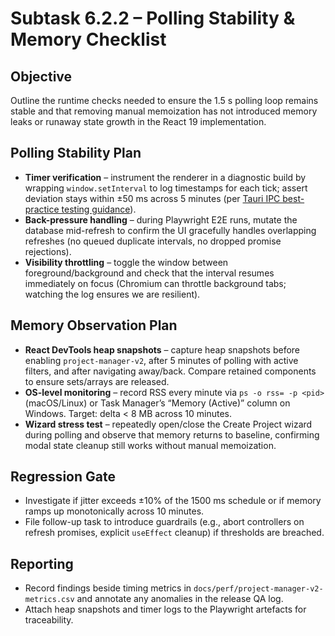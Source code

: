 # Subtask 6.2.2 – Polling Stability & Memory Checklist

## Objective
Outline the runtime checks needed to ensure the 1.5 s polling loop remains stable and that removing manual memoization has not introduced memory leaks or runaway state growth in the React 19 implementation.

## Polling Stability Plan
- **Timer verification** – instrument the renderer in a diagnostic build by wrapping `window.setInterval` to log timestamps for each tick; assert deviation stays within ±50 ms across 5 minutes (per [Tauri IPC best-practice testing guidance](https://www.projectrules.ai/rules/tauri)).
- **Back-pressure handling** – during Playwright E2E runs, mutate the database mid-refresh to confirm the UI gracefully handles overlapping refreshes (no queued duplicate intervals, no dropped promise rejections).
- **Visibility throttling** – toggle the window between foreground/background and check that the interval resumes immediately on focus (Chromium can throttle background tabs; watching the log ensures we are resilient).

## Memory Observation Plan
- **React DevTools heap snapshots** – capture heap snapshots before enabling `project-manager-v2`, after 5 minutes of polling with active filters, and after navigating away/back. Compare retained components to ensure sets/arrays are released.
- **OS-level monitoring** – record RSS every minute via `ps -o rss= -p <pid>` (macOS/Linux) or Task Manager’s “Memory (Active)” column on Windows. Target: delta < 8 MB across 10 minutes.
- **Wizard stress test** – repeatedly open/close the Create Project wizard during polling and observe that memory returns to baseline, confirming modal state cleanup still works without manual memoization.

## Regression Gate
- Investigate if jitter exceeds ±10% of the 1500 ms schedule or if memory ramps up monotonically across 10 minutes.
- File follow-up task to introduce guardrails (e.g., abort controllers on refresh promises, explicit `useEffect` cleanup) if thresholds are breached.

## Reporting
- Record findings beside timing metrics in `docs/perf/project-manager-v2-metrics.csv` and annotate any anomalies in the release QA log.
- Attach heap snapshots and timer logs to the Playwright artefacts for traceability.
